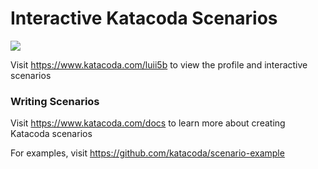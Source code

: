 # Interactive Katacoda Scenarios

[![](http://shields.katacoda.com/katacoda/luii5b/count.svg)](https://www.katacoda.com/luii5b "Get your profile on Katacoda.com")

Visit https://www.katacoda.com/luii5b to view the profile and interactive scenarios

### Writing Scenarios
Visit https://www.katacoda.com/docs to learn more about creating Katacoda scenarios

For examples, visit https://github.com/katacoda/scenario-example
